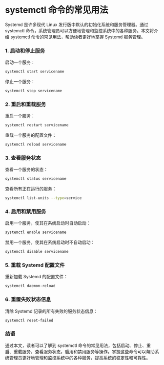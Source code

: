 #  systemctl 命令的常见用法

Systemd 是许多现代 Linux 发行版中默认的初始化系统和服务管理器。通过 systemctl 命令，系统管理员可以方便地管理和监控系统中的各种服务。本文将介绍 systemctl 命令的常见用法，帮助读者更好地掌握 Systemd 服务管理。

### 1. 启动和停止服务

启动一个服务：

```bash
systemctl start servicename
```

停止一个服务：

```bash
systemctl stop servicename
```

### 2. 重启和重载服务

重启一个服务：

```bash
systemctl restart servicename
```

重载一个服务的配置文件：

```bash
systemctl reload servicename
```

### 3. 查看服务状态

查看一个服务的状态：

```bash
systemctl status servicename
```

查看所有正在运行的服务：

```bash
systemctl list-units --type=service
```

### 4. 启用和禁用服务

启用一个服务，使其在系统启动时自动启动：

```bash
systemctl enable servicename
```

禁用一个服务，使其在系统启动时不自动启动：

```bash
systemctl disable servicename
```

### 5. 重载 Systemd 配置文件

重新加载 Systemd 的配置文件：

```bash
systemctl daemon-reload
```

### 6. 重置失败状态信息

清除 Systemd 记录的所有失败的服务状态信息：

```bash
systemctl reset-failed
```

### 结语

通过本文，读者可以了解到 systemctl 命令的常见用法，包括启动、停止、重启、重载服务，查看服务状态，启用和禁用服务等操作。掌握这些命令可以帮助系统管理员更好地管理和监控系统中的各种服务，提高系统的稳定性和可靠性。
